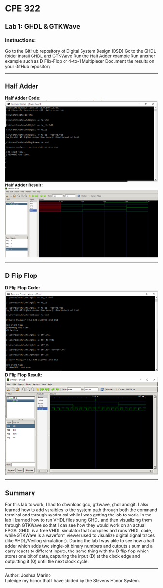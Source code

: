 # CPE 322
## Lab 1: GHDL & GTKWave
### Instructions:
Go to the GitHub repository of Digital System Design (DSD)
Go to the GHDL folder
Install GHDL and GTKWave
Run the Half Adder example
Run another example such as D Flip-Flop or 4-to-1 Multiplexer
Document the results on your GitHub repository


---

## Half Adder
**Half Adder Code:**
![Half Adder Code](HalfAdder.PNG)
**Half Adder Result:**
![Half Adder Results](HalfAdderResults.PNG)

---
## D Flip Flop
**D Flip Flop Code:**
![D Flip Flop Code](DFF.PNG)
**D Flip Flop Result:**
![D Flip Flop Result](DFFResults.PNG)

---
## Summary
For this lab to work, I had to download gcc, gtkwave, ghdl and git. I also learned how to add varaibles to the system path through both the command terminal and through sysdm.cpl while I was getting the lab to work. In the lab I learned how to run VHDL files suing GHDL and then visualizing them through GTKWave so that I can see how they would work on an actual FPGA. GHDL is a free VHDL simulator that compiles and runs VHDL code, while GTKWave is a waveform viewer used to visualize digital signal traces (like VHDL/Verilog simulations). During the lab I was able to see how a half adder which adds two single-bit binary numbers and outputs a sum and a carry reacts to different inputs, the same thing with the D flip flop which stores one bit of data, capturing the input (D) at the clock edge and outputting it (Q) until the next clock cycle.

---
Author: Joshua Marino </br>
I pledge my honor that I have abided by the Stevens Honor System.
